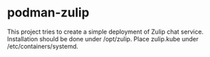 # podman-zulip

This project tries to create a simple deployment of Zulip chat service. Installation should be done under /opt/zulip. Place zulip.kube under /etc/containers/systemd. 
